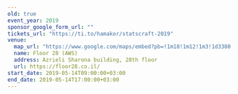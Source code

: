 ```yaml
---
old: true
event_year: 2019
sponsor_google_form_url: ""
tickets_url: "https://ti.to/hamakor/statscraft-2019"
venue:
  map_url: "https://www.google.com/maps/embed?pb=!1m18!1m12!1m3!1d3380.90557103684!2d34.78683481525446!3d32.07180268119078!2m3!1f0!2f0!3f0!3m2!1i1024!2i768!4f13.1!3m3!1m2!1s0x151d4b9c46209285%3A0x4aa8c0e33c2116d8!2sDerech+Menachem+Begin+121%2C+Tel+Aviv-Yafo!5e0!3m2!1sen!2sil!4v1549284972735"
  name: Floor 28 (AWS)
  address: Azrieli Sharona building, 28th floor
  url: https://floor28.co.il/
start_date: 2019-05-14T09:00:00+03:00
end_date: 2019-05-14T17:00:00+03:00
---
```

